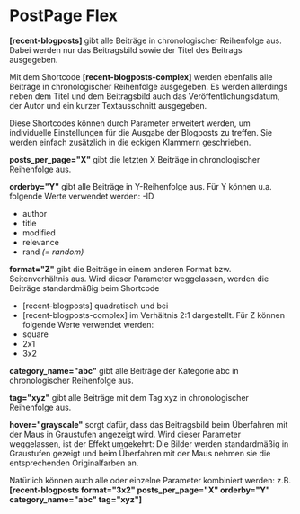 # PostPage Flex

**[recent-blogposts]** gibt alle Beiträge in chronologischer Reihenfolge aus. Dabei werden nur das Beitragsbild sowie der Titel des Beitrags ausgegeben.

Mit dem Shortcode **[recent-blogposts-complex]** werden ebenfalls alle Beiträge in chronologischer Reihenfolge ausgegeben. Es werden allerdings neben dem Titel und dem Beitragsbild auch das Veröffentlichungsdatum, der Autor und ein kurzer Textausschnitt ausgegeben.

Diese Shortcodes können durch Parameter erweitert werden, um individuelle Einstellungen für die Ausgabe der Blogposts zu treffen. Sie werden einfach zusätzlich in die eckigen Klammern geschrieben.

**posts_per_page="X"** gibt die letzten X Beiträge in chronologischer Reihenfolge aus.

**orderby="Y"** gibt alle Beiträge in Y-Reihenfolge aus.
Für Y können u.a. folgende Werte verwendet werden:
-ID
- author
- title
- modified
- relevance
- rand _(= random)_


**format="Z"** gibt die Beiträge in einem anderen Format bzw. Seitenverhältnis aus. Wird dieser Parameter weggelassen, werden die Beiträge standardmäßig beim Shortcode
- [recent-blogposts] quadratisch und bei
- [recent-blogposts-complex] im Verhältnis 2:1 
dargestellt.
Für Z können folgende Werte verwendet werden:
- square
- 2x1
- 3x2

**category_name="abc"** gibt alle Beiträge der Kategorie abc in chronologischer Reihenfolge aus.

**tag="xyz"** gibt alle Beiträge mit dem Tag xyz in chronologischer Reihenfolge aus.

**hover="grayscale"** sorgt dafür, dass das Beitragsbild beim Überfahren mit der Maus in Graustufen angezeigt wird. Wird dieser Parameter weggelassen, ist der Effekt umgekehrt: Die Bilder werden standardmäßig in Graustufen gezeigt und beim Überfahren mit der Maus nehmen sie die entsprechenden Originalfarben an.

Natürlich können auch alle oder einzelne Parameter kombiniert werden: z.B. **[recent-blogposts format="3x2" posts_per_page="X" orderby="Y" category_name="abc" tag="xyz"]**